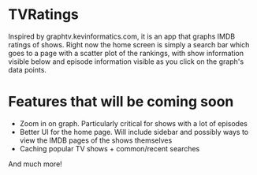 # TVRatings

Inspired by graphtv.kevinformatics.com, it is an app that graphs IMDB ratings of shows. Right now the home screen is simply a search bar which goes to a page with a scatter plot of the rankings, with show information visible below and episode information visible as you click on the graph's data points.

# Features that will be coming soon

- Zoom in on graph. Particularly critical for shows with a lot of episodes
- Better UI for the home page. Will include sidebar and possibly ways to view the IMDB pages of the shows themselves
- Caching popular TV shows + common/recent searches

And much more!
